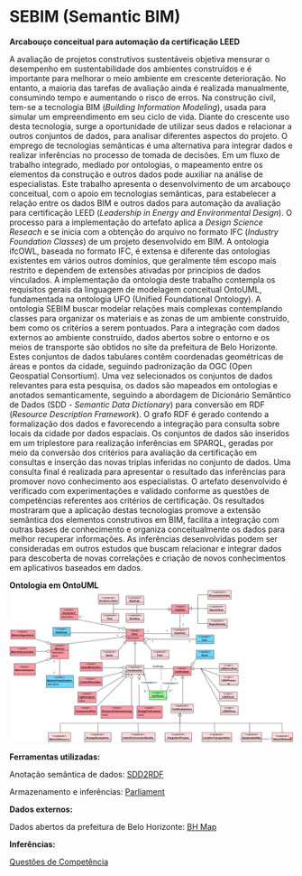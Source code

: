 # SEBIM (Semantic BIM)
<b>Arcabouço conceitual para automação da certificação LEED</b>

A avaliação de projetos construtivos sustentáveis objetiva mensurar o desempenho em sustentabilidade dos ambientes construídos e é importante para melhorar o meio ambiente em crescente deterioração. No entanto, a maioria das tarefas de avaliação ainda é realizada manualmente, consumindo tempo e aumentando o risco de erros. Na construção civil, tem-se a tecnologia BIM (<i>Building Information Modeling</i>), usada para simular um empreendimento em seu ciclo de vida. Diante do crescente uso desta tecnologia, surge a oportunidade de utilizar seus dados e relacionar a outros conjuntos de dados, para analisar diferentes aspectos do projeto. O emprego de tecnologias semânticas é uma alternativa para integrar dados e realizar inferências no processo de tomada de decisões. Em um fluxo de trabalho integrado, mediado por ontologias, o mapeamento entre os elementos da construção e outros dados pode auxiliar na análise de especialistas. Este trabalho apresenta o desenvolvimento de um arcabouço conceitual, com o apoio em tecnologias semânticas, para estabelecer a relação entre os dados BIM e outros dados para automação da avaliação para certificação LEED (<i>Leadership in Energy and Environmental Design</i>). O processo para a implementação do artefato aplica a <i>Design Science Reseach</i> e se inicia com a obtenção do arquivo no formato IFC (<i>Industry Foundation Classes</i>) de um projeto desenvolvido em BIM. A ontologia ifcOWL, baseada no formato IFC, é extensa e diferente das ontologias existentes em vários outros domínios, que geralmente têm escopo mais restrito e dependem de extensões ativadas por princípios de dados vinculados. A implementação da ontologia deste trabalho contempla os requisitos gerais da linguagem de modelagem conceitual OntoUML, fundamentada na ontologia UFO (Unified Foundational Ontology). A ontologia SEBIM buscar modelar relações mais complexas contemplando classes para organizar os materiais e as zonas de um ambiente construído, bem como os critérios a serem pontuados. Para a integração com dados externos ao ambiente construído, dados abertos sobre o entorno e os meios de transporte são obtidos no site da prefeitura de Belo Horizonte. Estes conjuntos de dados tabulares contêm coordenadas geométricas de áreas e pontos da cidade, seguindo padronização da OGC (Open Geospatial Consortium). Uma vez selecionados os conjuntos de dados relevantes para esta pesquisa, os dados são mapeados em ontologias e anotados semanticamente, seguindo a abordagem de Dicionário Semântico de Dados (SDD - <i>Semantic Data Dictionary</i>) para conversão em RDF (<i>Resource Description Framework</i>). O grafo RDF é gerado contendo a formalização dos dados e favorecendo a integração para consulta sobre locais da cidade por dados espaciais. Os conjuntos de dados são inseridos em um triplestore para realização inferências em SPARQL, geradas por meio da conversão dos critérios para avaliação da certificação em consultas e inserção das novas triplas inferidas no conjunto de dados. Uma consulta final é realizada para apresentar o resultado das inferências para promover novo conhecimento aos especialistas. O artefato desenvolvido é verificado com experimentações e validado conforme as questões de competências referentes aos critérios de certificação. Os resultados mostraram que a aplicação destas tecnologias promove a extensão semântica dos elementos construtivos em BIM, facilita a integração com outras bases de conhecimento e organiza conceitualmente os dados para melhor recuperar informações. As inferências desenvolvidas podem ser consideradas em outros estudos que buscam relacionar e integrar dados para descoberta de novas correlações e criação de novos conhecimentos em aplicativos baseados em dados. 

<b>Ontologia em OntoUML</b>
![SEBIM](SEBIM.jpg)

<b>Ferramentas utilizadas:</b>

Anotação semântica de dados: <a href="https://github.com/SemWebCentral/parliament" rel="nofollow">SDD2RDF</a></p>
Armazenamento e inferências: <a href="https://github.com/tetherless-world/SemanticDataDictionary" rel="nofollow">Parliament</a></p>

<b> Dados externos: </b>

Dados abertos da prefeitura de Belo Horizonte: <a href="http://bhmap.pbh.gov.br/v2/mapa/idebhgeo" rel="nofollow">BH Map</a></p>

<b> Inferências: </b>

<a href="https://docs.google.com/spreadsheets/d/1T9lD6uymg4yeKYwNU6oGuBpsn6QXmJHxFev_F45MKRw/edit?usp=sharing" rel="nofollow">Questões de Competência</a></p>
